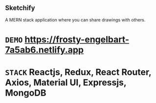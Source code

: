 ## Sketchify

A MERN stack application where you can share drawings with others.

# `DEMO` https://frosty-engelbart-7a5ab6.netlify.app

# `STACK` Reactjs, Redux, React Router, Axios, Material UI, Expressjs, MongoDB

